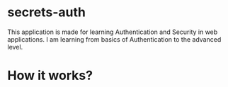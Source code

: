 # secrets-auth
This application is made for learning Authentication and Security in web applications. I am learning from basics of Authentication to the advanced level.

# How it works?
